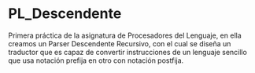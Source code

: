 # PL_Descendente

Primera práctica de la asignatura de Procesadores del Lenguaje, en ella creamos un Parser Descendente Recursivo, con el cual se diseña un traductor que es capaz de convertir instrucciones de un lenguaje sencillo que usa notación prefija en otro con notación postfija.
